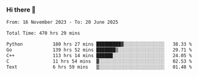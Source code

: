 ### Hi there 👋

<!--
**floyiac/floyiac** is a ✨ _special_ ✨ repository because its `README.md` (this file) appears on your GitHub profile.

Here are some ideas to get you started:

- 🔭 I’m currently working on ...
- 🌱 I’m currently learning ...
- 👯 I’m looking to collaborate on ...
- 🤔 I’m looking for help with ...
- 💬 Ask me about ...
- 📫 How to reach me: ...
- 😄 Pronouns: ...
- ⚡ Fun fact: ...
-->

<!--START_SECTION:waka-->

```txt
From: 16 November 2023 - To: 20 June 2025

Total Time: 470 hrs 29 mins

Python           180 hrs 27 mins █████████▓░░░░░░░░░░░░░░░   38.33 %
Go               139 hrs 52 mins ███████▒░░░░░░░░░░░░░░░░░   29.71 %
C++              113 hrs 14 mins ██████░░░░░░░░░░░░░░░░░░░   24.05 %
C                11 hrs 54 mins  ▓░░░░░░░░░░░░░░░░░░░░░░░░   02.53 %
Text             6 hrs 59 mins   ▒░░░░░░░░░░░░░░░░░░░░░░░░   01.48 %
```

<!--END_SECTION:waka-->
